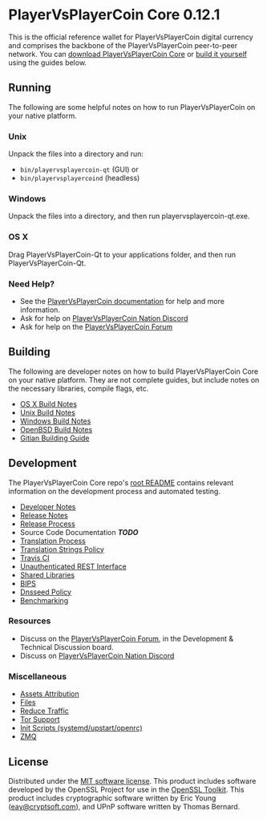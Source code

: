 PlayerVsPlayerCoin Core 0.12.1
=====================

This is the official reference wallet for PlayerVsPlayerCoin digital currency and comprises the backbone of the PlayerVsPlayerCoin peer-to-peer network. You can [download PlayerVsPlayerCoin Core](https://www.playervsplayercoin.org/downloads/) or [build it yourself](#building) using the guides below.

Running
---------------------
The following are some helpful notes on how to run PlayerVsPlayerCoin on your native platform.

### Unix

Unpack the files into a directory and run:

- `bin/playervsplayercoin-qt` (GUI) or
- `bin/playervsplayercoind` (headless)

### Windows

Unpack the files into a directory, and then run playervsplayercoin-qt.exe.

### OS X

Drag PlayerVsPlayerCoin-Qt to your applications folder, and then run PlayerVsPlayerCoin-Qt.

### Need Help?

* See the [PlayerVsPlayerCoin documentation](https://dashpay.atlassian.net/wiki/display/DOC)
for help and more information.
* Ask for help on [PlayerVsPlayerCoin Nation Discord](http://playervsplayercoinchat.org)
* Ask for help on the [PlayerVsPlayerCoin Forum](https://playervsplayercoin.org/forum)

Building
---------------------
The following are developer notes on how to build PlayerVsPlayerCoin Core on your native platform. They are not complete guides, but include notes on the necessary libraries, compile flags, etc.

- [OS X Build Notes](build-osx.md)
- [Unix Build Notes](build-unix.md)
- [Windows Build Notes](build-windows.md)
- [OpenBSD Build Notes](build-openbsd.md)
- [Gitian Building Guide](gitian-building.md)

Development
---------------------
The PlayerVsPlayerCoin Core repo's [root README](/README.md) contains relevant information on the development process and automated testing.

- [Developer Notes](developer-notes.md)
- [Release Notes](release-notes.md)
- [Release Process](release-process.md)
- Source Code Documentation ***TODO***
- [Translation Process](translation_process.md)
- [Translation Strings Policy](translation_strings_policy.md)
- [Travis CI](travis-ci.md)
- [Unauthenticated REST Interface](REST-interface.md)
- [Shared Libraries](shared-libraries.md)
- [BIPS](bips.md)
- [Dnsseed Policy](dnsseed-policy.md)
- [Benchmarking](benchmarking.md)

### Resources
* Discuss on the [PlayerVsPlayerCoin Forum](https://playervsplayercoin.org/forum), in the Development & Technical Discussion board.
* Discuss on [PlayerVsPlayerCoin Nation Discord](http://playervsplayercoinchat.org)

### Miscellaneous
- [Assets Attribution](assets-attribution.md)
- [Files](files.md)
- [Reduce Traffic](reduce-traffic.md)
- [Tor Support](tor.md)
- [Init Scripts (systemd/upstart/openrc)](init.md)
- [ZMQ](zmq.md)

License
---------------------
Distributed under the [MIT software license](/COPYING).
This product includes software developed by the OpenSSL Project for use in the [OpenSSL Toolkit](https://www.openssl.org/). This product includes
cryptographic software written by Eric Young ([eay@cryptsoft.com](mailto:eay@cryptsoft.com)), and UPnP software written by Thomas Bernard.
